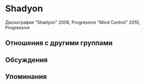 # Shadyon

Дискография
"Shadyon" 2006, Progressive
"Mind Control" 2010, Progressive

## Отношения с другими группами


## Обсуждения


## Упоминания

